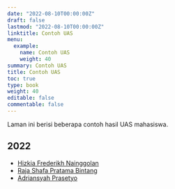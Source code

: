 ```yaml
---
date: "2022-08-10T00:00:00Z"
draft: false
lastmod: "2022-08-10T00:00:00Z"
linktitle: Contoh UAS
menu:
  example:
    name: Contoh UAS
    weight: 40
summary: Contoh UAS
title: Contoh UAS
toc: true
type: book
weight: 40
editable: false
commentable: false
---
```


Laman ini berisi beberapa contoh hasil UAS mahasiswa.

## 2022

- [Hizkia Frederikh Nainggolan](https://hizkiafree.github.io/)
- [Raja Shafa Pratama Bintang](https://rajashafa.github.io/)
- [Adriansyah Prasetyo](https://adrianpras.github.io/)